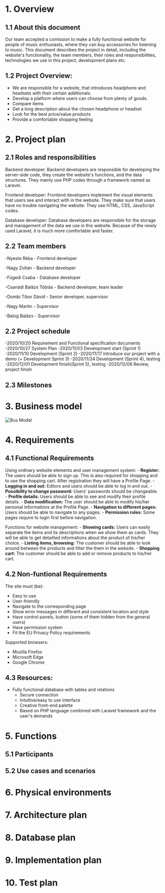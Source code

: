 # 1. Overview 
## 1.1 About this document
Our team accepted a comission to make a fully functional website for people of music enthusiasts, where they can buy accessories for listening to music.
This document describes the project in detail, including the website's functionality, the team members, their roles and responsibilities,
technologies we use in this project, development plans etc.

## 1.2 Project Overview:
- We are responsible for a website, that introduces headphone and headsets with their certain additionals.
- Develop a platform where users can choose from plenty of goods.
- Compare items
- Get a long description about the chosen headphone or headset
- Look for the best price/value products
- Provide a comfortable shopping feeling

# 2. Project plan
## 2.1 Roles and responsibilities
Backend developer:
Backend developers are responsible for developing the server-side code, they create the website's functions, and the data structures. They mainly use PHP codes through a framework named as Laravel.

Frontend developer:
Frontend developers implement the visual elements that users see and interact with in the website. They make sure that users have no trouble navigating the website. They use HTML, CSS, JavaScript codes.

Database developer:
Database developers are responsible for the storage and management of the data we use in this website. Because of the newly used Laravel, it is much more comfortable and faster.


## 2.2 Team members
-Nyeste Réka - Frontend developer

-Nagy Zoltán - Backend developer

-Fügedi Csaba - Database developer

-Csanádi Balázs Tóbiás - Backend developer, team leader

-Dombi Tibor Dávid - Senior developer, supervisor

-Nagy Martin - Supervisor

-Balog Balázs - Supervisor
## 2.2 Project schedule
-2020/10/20 Requirement and Functional specification documents
-2020/10/27 System Plan
-2020/11/03 Development start (Sprint 1)
-2020/11/10 Development (Sprint 2)
-2020/11/17 Introduce our project with a demo (+ Development Sprint 3)
-2020/11/24 Development (Sprint 4), testing
-2020/12/01 Development finish(Sprint 5), testing
-2020/12/08 Review, project finish

## 2.3 Milestones

# 3. Business model
![Bus Model](https://github.com/Ryvenay/AFP1_nagyprojekt/blob/master/doc/Figures/Business%20Model_v1.0.png)

# 4. Requirements
## 4.1 Functional Requirements
Using ordinary website elements and user management system:
    - **Register:** The users should be able to sign up. This is also required for shopping and to use the shopping cart. After registration they will have a Profile Page.
    - **Logging in and out:** Editors and users should be able to log in and out.
    - **Possibility to change password:** Users' passwords should be changeable.
    - **Profile details:** Users should be able to see and modify their profile details.
    - **Data modification:** The user should be able to modify his/her personal informations at the Profile Page.
    - **Navigation to different pages:** Users should be able to navigate to any pages.
    - **Permission rules:** Some pages require to login first before navigation.

Functions for website management:
    - **Showing cards:** Users can easily separate the items and its descriptions when we show them as cards. They will be able to get detailted informations about the product of his/her choice.
    - **Listing items, browsing:** The customer should be able to look around between the products and filter the them in the website.
    - **Shopping cart:** The customer should be able to add or remove products to his/her cart.

## 4.2 Non-funtional Requirements
The site must (be):
  - Easy to use
  - User-friendly
  - Navigate to the corresponding page
  - Show error messages in different and consistent location and style
  - Have control panels, button (some of them hidden from the general users)
  - Have permission system
  - Fit the EU Privacy Policy requirements

  Supported browsers:
  - Mozilla Firefox
  - Microsoft Edge
  - Google Chrome
## 4.3 Resources:
- Fully functional database with tables and relations
  - Secure connection
  - Intuitive/easy to use interface
  - Creative front-end palette
  - Based on PHP language combined with Laravel framework and the user's demands
  
# 5. Functions
## 5.1 Participants

## 5.2 Use cases and scenarios

# 6. Physical environments

# 7. Architecture plan

# 8. Database plan

# 9. Implementation plan

# 10. Test plan
